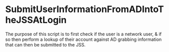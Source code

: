 SubmitUserInformationFromADIntoTheJSSAtLogin
============================================

The purpose of this script is to first check if the user is a network user, &amp; if so then perform a lookup of their account against AD grabbing information that can then be submitted to the JSS.
